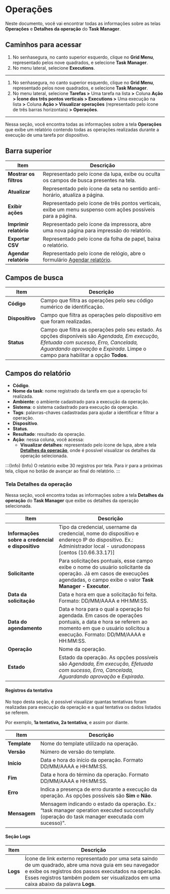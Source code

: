 # Operações

Neste documento, você vai encontrar todas as informações sobre as telas **Operações** e **Detalhes da operação** do **Task Manager**. 

## Caminhos para acessar
1. No senhasegura, no canto superior esquerdo, clique no **Grid Menu**, representado pelos nove quadrados, e selecione **Task Manager**.
2. No menu lateral, selecione **Executions**.
---
1. No senhasegura, no canto superior esquerdo, clique no **Grid Menu**, representado pelos nove quadrados, e selecione **Task Manager**.
5. No menu lateral, selecione **Tarefas >** Uma tarefa na lista **>** Coluna **Ação > Ícone dos três pontos verticais > Executions >** Uma execução na lista **>** Coluna **Ação >  Visualizar operações** (representado pelo ícone de três barras horizontais) **> Operações**.

---

Nessa seção, você encontra todas as informações sobre a tela **Operações**
que exibe um relatório contendo todas as operações realizadas durante a execução de uma tarefa por dispositivo.

## Barra superior

| **Item**| **Descrição**|
|----|----|
| **Mostrar os filtros** | Representado pelo ícone da lupa, exibe ou oculta os campos de busca presentes na tela.|
| **Atualizar**| Representado pelo ícone da seta no sentido anti-horário, atualiza a página.|
| **Exibir ações**| Representado pelo ícone de três pontos verticais, exibe um menu suspenso com ações possíveis para a página.|
| **Imprimir relatório** | Representado pelo ícone da impressora, abre uma nova página para impressão do relatório.|
| **Exportar CSV**| Representado pelo ícone da folha de papel, baixa o relatório.|
| **Agendar relatório** | Representado pelo ícone de relógio, abre o formulário [Agendar relatório](/v3-33/docs/pt/general-information-how-to-issue-download-and-schedule-device-reports).|

## Campos de busca

| **Item**   | **Descrição**|
|----|----|
| **Código** | Campo que filtra as operações pelo seu código numérico de identificação. |
| **Dispositivo** | Campo que filtra as operações pelo dispositivo em que foram realizadas. |
| **Status** | Campo que filtra as operações pelo seu estado. As opções disponíveis são *Agendada, Em execução, Efetuada com sucesso, Erro, Cancelada, Aguardando aprovação* e *Expirada*. Limpe o campo para habilitar a opção **Todos**. |

## Campos do relatório 

- **Código**.
- **Nome da task**: nome registrado da tarefa em que a operação foi realizada.
- **Ambiente**: o ambiente cadastrado para a execução da operação.
- **Sistema**: o sistema cadastrado para execução da operação.
- **Tags**: palavras-chaves cadastradas para ajudar a identificar e filtrar a operação.
- **Dispositivo**.
- **Status**.
- **Resultado**: resultado da operação.
- **Ação**: nessa coluna, você acessa:
  - **Visualizar detalhes**: representado pelo ícone de lupa, abre a tela **[Detalhes da operação](/v3-33/docs/pt/task-manager-operations#tela-detalhes-da-operação)**, onde é possível visualizar os detalhes da operação selecionada.

:::(Info) (Info)
O relatório exibe 30 registros por tela. Para ir para a próximas tela, clique no botão de avançar ao final do relatório.
:::

### Tela Detalhes da operação
Nessa seção, você encontra todas as informações sobre a tela **Detalhes da operação** do **Task Manager** que exibe os detalhes da operação selecionada.

| **Item**| **Descrição**|
|----|----|
| **Informações sobre a credencial e dispositivo** | Tipo da credencial, username da credencial, nome do dispositivo e endereço IP do dispositivo. Ex.: Administrador local - usrudonopass [centos (10.66.33.17)]|
| **Solicitante**| Para solicitações pontuais, esse campo exibe o nome do usuário solicitante da operação. Já em casos de execuções agendadas, o campo exibe o valor **Task Manager - Executor**.|
| **Data da solicitação**| Data e hora em que a solicitação foi feita. Formato: DD/MM/AAAA e HH:MM:SS.|
| **Data do agendamento**| Data e hora para o qual a operação foi agendada. Em casos de operações pontuais, a data e hora se referem ao momento em que o usuário solicitou a execução. Formato: DD/MM/AAAA e HH:MM:SS.|
| **Operação**| Nome da operação.|
| **Estado**| Estado da operação. As opções possíveis são *Agendada, Em execução, Efetuada com sucesso, Erro, Cancelada, Aguardando aprovação* e *Expirada*.|

#### Registros da tentativa
No topo desta seção, é possível visualizar quantas tentativas foram realizadas para execução da operação e a qual tentativa os dados listados se referem. 


Por exemplo, **1a tentativa, 2a tentativa**, e assim por diante.

| **Item**  | **Descrição**|
|----|----|
| **Template** | Nome do template utilizado na operação.|
| **Versão**| Número de versão do template.|
| **Início**| Data e hora do início da operação. Formato DD/MM/AAAA e HH:MM:SS.|
| **Fim**| Data e hora do término da operação. Formato DD/MM/AAAA e HH:MM:SS.                                                     |
| **Erro**| Indica a presença de erro durante a execução da operação. As opções possíveis  são **Sim** e **Não**.|
| **Mensagem** | Mensagem indicando o estado da operação. Ex.: “task manager operation executed successfully (operação do task manager executada com sucesso)”. |

#### Seção Logs

| **Item** | **Descrição**|
|----|----|
| **Logs** | Ícone de link externo representado por uma seta saindo de um quadrado, abre uma nova guia em seu navegador e exibe os registros dos passos executados na operação. Esses registros também podem ser visualizados em uma caixa abaixo da palavra **Logs**. |